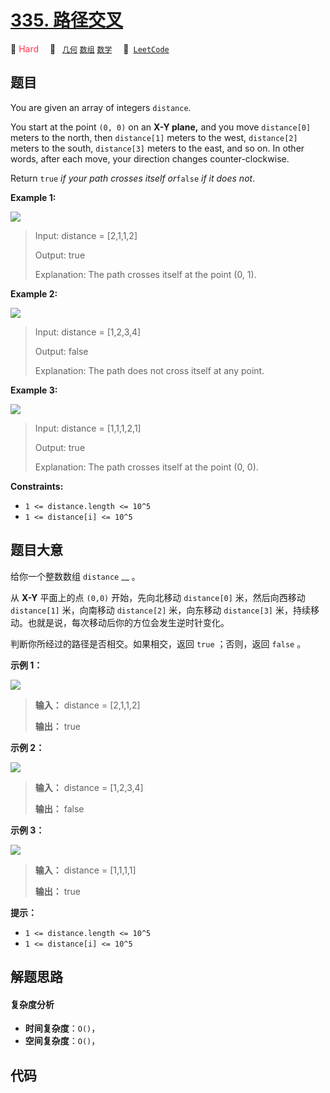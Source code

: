 # [335. 路径交叉](https://leetcode.com/problems/self-crossing)

🔴 <font color=#ff334b>Hard</font>&emsp; 🔖&ensp; [`几何`](/leetcode/outline/tag/geometry.md) [`数组`](/leetcode/outline/tag/array.md) [`数学`](/leetcode/outline/tag/math.md)&emsp; 🔗&ensp;[`LeetCode`](https://leetcode.com/problems/self-crossing)

## 题目

You are given an array of integers `distance`.

You start at the point `(0, 0)` on an **X-Y plane,** and you move
`distance[0]` meters to the north, then `distance[1]` meters to the west,
`distance[2]` meters to the south, `distance[3]` meters to the east, and so
on. In other words, after each move, your direction changes counter-clockwise.

Return `true` _if your path crosses itself or_`false` _if it does not_.



**Example 1:**

![](https://assets.leetcode.com/uploads/2022/12/21/11.jpg)

> Input: distance = [2,1,1,2]
> 
> Output: true
> 
> Explanation: The path crosses itself at the point (0, 1).

**Example 2:**

![](https://assets.leetcode.com/uploads/2022/12/21/22.jpg)

> Input: distance = [1,2,3,4]
> 
> Output: false
> 
> Explanation: The path does not cross itself at any point.

**Example 3:**

![](https://assets.leetcode.com/uploads/2022/12/21/33.jpg)

> Input: distance = [1,1,1,2,1]
> 
> Output: true
> 
> Explanation: The path crosses itself at the point (0, 0).

**Constraints:**

  * `1 <= distance.length <= 10^5`
  * `1 <= distance[i] <= 10^5`


## 题目大意

给你一个整数数组 `distance` __ 。

从 **X-Y** 平面上的点 `(0,0)` 开始，先向北移动 `distance[0]` 米，然后向西移动 `distance[1]` 米，向南移动
`distance[2]` 米，向东移动 `distance[3]` 米，持续移动。也就是说，每次移动后你的方位会发生逆时针变化。

判断你所经过的路径是否相交。如果相交，返回 `true` ；否则，返回 `false` 。



**示例 1：**

![](https://assets.leetcode.com/uploads/2021/03/14/selfcross1-plane.jpg)

> 
> 
> 
> 
> 
> **输入：** distance = [2,1,1,2]
> 
> **输出：** true
> 
> 

**示例 2：**

![](https://assets.leetcode.com/uploads/2021/03/14/selfcross2-plane.jpg)

> 
> 
> 
> 
> 
> **输入：** distance = [1,2,3,4]
> 
> **输出：** false
> 
> 

**示例 3：**

![](https://assets.leetcode.com/uploads/2021/03/14/selfcross3-plane.jpg)

> 
> 
> 
> 
> 
> **输入：** distance = [1,1,1,1]
> 
> **输出：** true



**提示：**

  * `1 <= distance.length <= 10^5`
  * `1 <= distance[i] <= 10^5`


## 解题思路

#### 复杂度分析

- **时间复杂度**：`O()`，
- **空间复杂度**：`O()`，

## 代码

```javascript

```